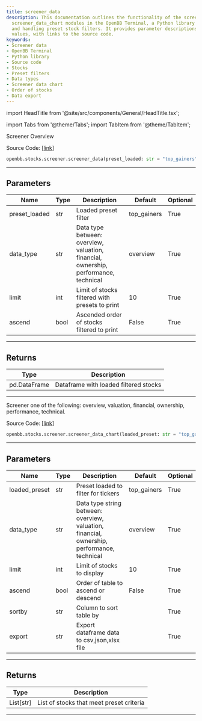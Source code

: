 ```yaml
---
title: screener_data
description: This documentation outlines the functionality of the screener_data and
  screener_data_chart modules in the OpenBB Terminal, a Python library for loading
  and handling preset stock filters. It provides parameter descriptions and return
  values, with links to the source code.
keywords:
- Screener data
- OpenBB Terminal
- Python library
- Source code
- Stocks
- Preset filters
- Data types
- Screener data chart
- Order of stocks
- Data export
---
```


import HeadTitle from '@site/src/components/General/HeadTitle.tsx';

<HeadTitle title="stocks.screener.screener_data - Reference | OpenBB SDK Docs" />

import Tabs from '@theme/Tabs';
import TabItem from '@theme/TabItem';

<Tabs>
<TabItem value="model" label="Model" default>

Screener Overview

Source Code: [[link](https://github.com/OpenBB-finance/OpenBBTerminal/tree/main/openbb_terminal/stocks/screener/finviz_model.py#L76)]

```python
openbb.stocks.screener.screener_data(preset_loaded: str = "top_gainers", data_type: str = "overview", limit: int = 10, ascend: bool = False)
```

---

## Parameters

| Name | Type | Description | Default | Optional |
| ---- | ---- | ----------- | ------- | -------- |
| preset_loaded | str | Loaded preset filter | top_gainers | True |
| data_type | str | Data type between: overview, valuation, financial, ownership, performance, technical | overview | True |
| limit | int | Limit of stocks filtered with presets to print | 10 | True |
| ascend | bool | Ascended order of stocks filtered to print | False | True |


---

## Returns

| Type | Description |
| ---- | ----------- |
| pd.DataFrame | Dataframe with loaded filtered stocks |
---

</TabItem>
<TabItem value="view" label="Chart">

Screener one of the following: overview, valuation, financial, ownership, performance, technical.

Source Code: [[link](https://github.com/OpenBB-finance/OpenBBTerminal/tree/main/openbb_terminal/stocks/screener/finviz_view.py#L127)]

```python
openbb.stocks.screener.screener_data_chart(loaded_preset: str = "top_gainers", data_type: str = "overview", limit: int = 10, ascend: bool = False, sortby: str = "", export: str = "")
```

---

## Parameters

| Name | Type | Description | Default | Optional |
| ---- | ---- | ----------- | ------- | -------- |
| loaded_preset | str | Preset loaded to filter for tickers | top_gainers | True |
| data_type | str | Data type string between: overview, valuation, financial, ownership, performance, technical | overview | True |
| limit | int | Limit of stocks to display | 10 | True |
| ascend | bool | Order of table to ascend or descend | False | True |
| sortby | str | Column to sort table by |  | True |
| export | str | Export dataframe data to csv,json,xlsx file |  | True |


---

## Returns

| Type | Description |
| ---- | ----------- |
| List[str] | List of stocks that meet preset criteria |
---

</TabItem>
</Tabs>
